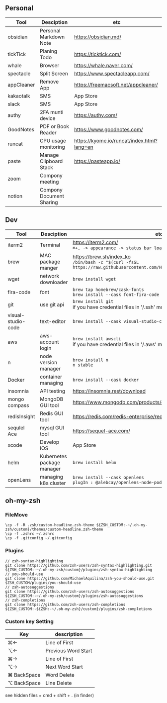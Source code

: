
## Personal
|Tool| Desciption | etc |
|---|---|---|
|obsidian|Personal Markdown Note| https://obsidian.md/ |
|tickTick|Planing Todo| https://ticktick.com/ |
|whale| Browser | https://whale.naver.com/ |
|spectacle| Split Screen | https://www.spectacleapp.com/ |
|appCleaner| Remove App | https://freemacsoft.net/appcleaner/ |
|kakaotalk| SMS | App Store |
|slack| SMS | App Store |
|authy| 2FA munti device | https://authy.com/ |
|GoodNotes| PDF or Book Reader | https://www.goodnotes.com/ |
|runcat| CPU usage monitoring | https://kyome.io/runcat/index.html?lang=en |
|paste| Manage Clipboard Stack | https://pasteapp.io/ |
|zoom|Compony meeting||
|notion|Compony Document Sharing||


## Dev
|Tool| Desciption | etc |
|---|---|---|
|iterm2|Terminal| https://iterm2.com/ <br> ```⌘+, -> appearance -> status bar loaction bottom``` |
|brew| MAC package manger| https://brew.sh/index_ko <br>```/bin/bash -c "$(curl -fsSL https://raw.githubusercontent.com/Homebrew/install/HEAD/install.sh)"``` |
|wget| network downloader | ```brew install wget ``` |
| fira-code | font | ```brew tap homebrew/cask-fonts``` <br> ```brew install --cask font-fira-code``` |
| git | use git api | ```brew install git``` <br> if you have credential files in '/.ssh' move to new mac |
| visual-studio-code| text-editor | ```brew install --cask visual-studio-code```|
| aws | aws-account login | ```brew install awscli``` <br> if you have credential files in '/.aws' move to new mac |
| n | node version manager | ```brew install n``` <br> ```n stable``` |
| Docker | container managing | ```brew install --cask docker``` |
| insomnia | API testing | https://insomnia.rest/download |
| mongo compass | MongoDB GUI tool | https://www.mongodb.com/products/compass |
| redisInsight | Redis GUI tool | https://redis.com/redis-enterprise/redis-insight/ |
| sequlel Ace | mysql GUI tool | https://sequel-ace.com/ |
| xcode | Develop IOS | App Store |
| helm | Kubernetes package manager | ```brew install helm```|
| openLens | managing k8s cluster | ```brew install --cask openlens``` <br> ```plugIn : @alebcay/openlens-node-pod-menu```|

## oh-my-zsh

### FileMove
```
\cp -f -R .zsh/custom-headline.zsh-theme ${ZSH_CUSTOM:-~/.oh-my-zsh/custom}/themes/custom-headline.zsh-theme
\cp -f .zshrc ~/.zshrc
\cp -f .gitconfig ~/.gitconfig
```
### Plugins
```
// zsh-syntax-highlighting
git clone https://github.com/zsh-users/zsh-syntax-highlighting.git ${ZSH_CUSTOM:-~/.oh-my-zsh/custom}/plugins/zsh-syntax-highlighting
// you-should-use
git clone https://github.com/MichaelAquilina/zsh-you-should-use.git $ZSH_CUSTOM/plugins/you-should-use
// zsh-autosuggestions
git clone https://github.com/zsh-users/zsh-autosuggestions ${ZSH_CUSTOM:-~/.oh-my-zsh/custom}/plugins/zsh-autosuggestions
// zsh-completions
git clone https://github.com/zsh-users/zsh-completions ${ZSH_CUSTOM:-${ZSH:-~/.oh-my-zsh}/custom}/plugins/zsh-completions

```

### Custom key Setting
|Key| description |
|---|---|
|⌘←| Line of First |
|⌥←| Previous Word Start |
|⌘→| Line of First |
|⌥→| Next Word Start |
|⌘ BackSpace| Word Delete |
|⌥ BackSpace| Line Delete |


see hidden files = cmd + shift + . (in finder)
